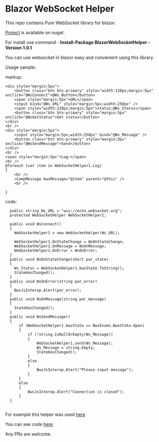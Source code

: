 # Blazor WebSocket Helper

This repo contains Pure WebSocket library for blazor.

[Project](https://www.nuget.org/packages/BlazorWebSocketHelper/) is available on nuget.

For install use command - **Install-Package BlazorWebSocketHelper -Version 1.0.1**

You can use websocket in blazor easy and convenient using this library.



Usage sample:

markup:
```
<div style="margin:5px">
    <button class="btn btn-primary" style="width:120px;margin:5px" onclick="@WsConnect">@Ws_Button</button>
    <span style="margin:5px">URL</span>
    <input bind="@Ws_URL" style="margin:5px;width:250px" />
    <span style="width:120px;margin:5px">status:@Ws_Status</span>
    <button class="btn btn-primary" style="margin:5px" onclick="@WsGetStatus">Get status</button>
</div>
<br />
<div style="margin:5px">
    <input style="margin:5px;width:250px" bind="@Ws_Message" />
    <button class="btn btn-primary" style="margin:5px" onclick="@WsSendMessage">Send</button>
</div>
<br />
<span style="margin:5px">Log:</span>
<br />
@foreach (var item in WebSocketHelper1.Log)
{
    <br />
    <CompMessage bwsMessage="@item" parent="@this" />
    <br />

}
```


code:
```
  public string Ws_URL = "wss://echo.websocket.org";
  protected WebSocketHelper WebSocketHelper1;
  
  public void WsConnect()
  {
    WebSocketHelper1 = new WebSocketHelper(Ws_URL);

    WebSocketHelper1.OnStateChange = WsOnStateChange;
    WebSocketHelper1.OnMessage = WsOnMessage;
    WebSocketHelper1.OnError = WsOnError;
  }
  public void WsOnStateChange(short par_state)
  {
    Ws_Status = WebSocketHelper1.bwsState.ToString();
    StateHasChanged();
  }
  public void WsOnError(string par_error)
  {
    BwsJsInterop.Alert(par_error);
  }
  public void WsOnMessage(string par_message)
  {
    StateHasChanged();
  }
  public void WsSendMessage()
  {
      if (WebSocketHelper1.bwsState == BwsEnums.BwsState.Open)
      {
          if (!string.IsNullOrEmpty(Ws_Message))
          {
              WebSocketHelper1.send(Ws_Message);
              Ws_Message = string.Empty;
              StateHasChanged();
          }
          else
          {
              BwsJsInterop.Alert("Please input message");
          }
      }
      else
      {
          BwsJsInterop.Alert("Connection is closed");
      }
  }
  
```


For example this helper was used [here](https://lupblazordemos.z13.web.core.windows.net/WebSocketPage)

You can see code [here](https://github.com/Lupusa87/LupusaBlazorProjects/blob/master/BlazorApp1/Pages/WebSocketPage.cshtml)

Any PRs are welcome.
